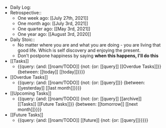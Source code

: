 - Daily Log:
- Retrospective::
    - One week ago: [[July 27th, 2021]]
    - One month ago: [[July 3rd, 2021]]
    - One quarter ago: [[May 3rd, 2021]]
    - One year ago: [[August 3rd, 2020]]
- Daily Stoic::
    - No matter where you are and what you are doing - you are living that good life. Which is self discovery and enjoying the present.
    - Don't postpone happiness by saying __when this happens, I'll do this__
- [[Tasks]]
    - {{query: {and: [[roam/TODO]] {not: {or: [[query]] [[Overdue Tasks]]}} {between: [[today]] [[today]]}}}}
- [[Overdue Tasks]]
    - {{query: {and: [[roam/TODO]] {not: {or: [[query]]}} {between: [[yesterday]] [[last month]]}}}}
- [[Upcoming Tasks]]
    - {{query: {and: [[roam/TODO]] {not: {or: [[query]] [[archive]] [[Tasks]] [[Future Tasks]]}} {between: [[tomorrow]] [[next month]]}}}}
- [[Future Tasks]]
    - {{query: {and: [[roam/TODO]] [[future]] {not: {or: [[query]]}}}}}
